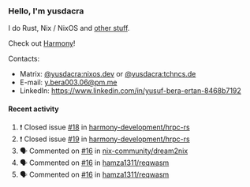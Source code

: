 ### Hello, I'm yusdacra

I do Rust, Nix / NixOS and [other stuff](https://yusdacra.gitlab.io/about).

Check out [Harmony](https://github.com/harmony-development)!

Contacts:
- Matrix: [@yusdacra:nixos.dev](https://matrix.to/#/@yusdacra:nixos.dev) or [@yusdacra:tchncs.de](https://matrix.to/#/@yusdacra:tchncs.de)
- E-mail: y.bera003.06@pm.me
- LinkedIn: https://www.linkedin.com/in/yusuf-bera-ertan-8468b7192

#### Recent activity

<!--START_SECTION:activity-->
1. ❗️ Closed issue [#18](https://github.com/harmony-development/hrpc-rs/issues/18) in [harmony-development/hrpc-rs](https://github.com/harmony-development/hrpc-rs)
2. ❗️ Closed issue [#19](https://github.com/harmony-development/hrpc-rs/issues/19) in [harmony-development/hrpc-rs](https://github.com/harmony-development/hrpc-rs)
3. 🗣 Commented on [#16](https://github.com/nix-community/dream2nix/issues/16) in [nix-community/dream2nix](https://github.com/nix-community/dream2nix)
4. 🗣 Commented on [#16](https://github.com/hamza1311/reqwasm/issues/16) in [hamza1311/reqwasm](https://github.com/hamza1311/reqwasm)
5. 🗣 Commented on [#16](https://github.com/hamza1311/reqwasm/issues/16) in [hamza1311/reqwasm](https://github.com/hamza1311/reqwasm)
<!--END_SECTION:activity-->
